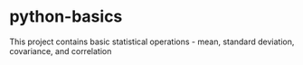 # python-basics
This project contains basic statistical operations - mean, standard deviation, covariance, and correlation
